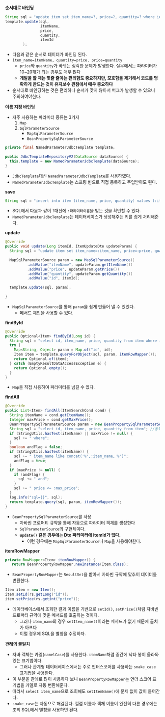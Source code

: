 
**순서대로 바인딩**
```java
String sql = "update item set item_name=?, price=?, quantity=? where id=?";  
template.update(sql,  
				itemName,
				price,
				quantity,
				itemId
        );
```
- 다음과 같은 순서로 데이터가 바인딩 된다.
- `item_name=itemName, quantity=price, price=quantity`
	- `price`와 `quantity`가 바뀌는 심각한 문제가 발생한다. 실무에서는 파라미터가 10~20개가 되는 경우도 매우 많다
	- **개발을 할 때는 몇줄 줄이는 편리함도 중요하지만, 모호함을 제거해서 코드를 명확하게 만드는 것이 유지보수 관점에서 매우 중요하다**
- 순서대로 바인딩하는 것은 편리하나 순서가 맞지 않아서 버그가 발생할 수 있으니 주의하여야한다.

**이름 지정 바인딩**
- 자주 사용하는 파라미터 종류는 3가지
	1. `Map`
	2. `SqlParameterSource`
		- `MapSqlParameterSource`
		- `BeanPropertySqlParameterSource`

```java
private final NamedParameterJdbcTemplate template;  
  
public JdbcTemplateRepositoryV2(DataSource dataSource) {  
  this.template = new NamedParameterJdbcTemplate(dataSource);  
}
```
- `JdbcTemplate`대신 `NamedParameterJdbcTemplate`를 사용하였다.
- `NamedParameterJdbcTemplate`는 스프링 빈으로 직접 등록하고 주입받아도 된다.

**save**
```java
String sql = "insert into item (item_name, price, quantity) values (:item_name, :price, :quantity)";
```
- SQL에서 다음과 같이 `?`대신에 `:파라미터이름`을 받는 것을 확인할 수 있다.
- `NamedParameterJdbcTemplate`는 데이터베이스가 생성해주는 키를 쉽게 처리해준다.

**update**
```java
@Override  
public void update(Long itemId, ItemUpdateDto updateParam) {  
  String sql = "update item set item_name=:item_name, price=:price, quantity=:quantity where id=:id";  
  
  MapSqlParameterSource param = new MapSqlParameterSource()  
          .addValue("itemName", updateParam.getItemName())  
          .addValue("price", updateParam.getPrice())  
          .addValue("quantity", updateParam.getQuantity())  
          .addValue("id", itemId);  
  
  template.update(sql, param);  
  
}
```
- `MapSqlParameterSource`를 통해 `param`을 쉽게 만들어 낼 수 있었다.
	- 메서드 체인을 사용할 수 있다.



**findById**
```java
@Override  
public Optional<Item> findById(Long id) {  
  String sql = "select id, item_name, price, quantity from item where id = :id";  
  try {  
    Map<String, Object> param = Map.of("id", id);  
    Item item = template.queryForObject(sql, param, itemRowMapper());  
    return Optional.of(item);  
  } catch (EmptyResultDataAccessException e) {  
    return Optional.empty();  
  }  
}
```
- `Map`을 직접 사용하여 파라미터를 넘길 수 있다.


**findAll**
```java
@Override  
public List<Item> findAll(ItemSearchCond cond) {  
  String itemName = cond.getItemName();  
  Integer maxPrice = cond.getMaxPrice();  
  BeanPropertySqlParameterSource param = new BeanPropertySqlParameterSource(cond);  
  String sql = "select id, item_name, price, quantity from item"; //동적 쿼리  
  if (StringUtils.hasText(itemName) || maxPrice != null) {  
    sql += " where";  
  }  
  boolean andFlag = false;  
  if (StringUtils.hasText(itemName)) {  
    sql += " item_name like concat('%',:item_name,'%')";  
    andFlag = true;  
  }  
  if (maxPrice != null) {  
    if (andFlag) {  
      sql += " and";  
    }  
    sql += " price <= :max_price";  
  }  
  log.info("sql={}", sql);  
  return template.query(sql, param, itemRowMapper());  
}
```
- `BeanPropertySqlParameterSource`를 사용
	- 자바빈 프로퍼티 규약을 통해 자동으로 파라미터 객체를 생성한다
	- `SqlParameterSource`의 구현체이다.
	- **`update()` 같은 경우에는 Dto 파라미터에 itemId가 없다.**
		- 이런 경우에는 `MapSqlParameterSource`나 `Map`을 사용해야한다.

**itemRowMapper**
```java
private RowMapper<Item> itemRowMapper() {  
   return BeanPropertyRowMapper.newInstance(Item.class);  
```
- `BeanPropertyRowMapper`는 `ResultSet`을 받아서 자바빈 규약에 맞추어 데이터를 변환한다.
```java
Item item = new Item();
item.setId(rs.getLong("id"));
item.setPrice(rs.getint("price"));
```
- 데이터베이스에서 조회한 결과 이름을 기반으로 `setId()`, `setPrice()`처럼 자바빈 프로퍼티 규약에 맞춘 메서드를 호출하는 것이다.
	- 그러나 `item_name`의 경우 `setItem_name()`이라는 메서드가 없기 때문에 골치가 아프다
	- 이럴 경우에 SQL을 별칭을 수정하자.

**관례의 불일치**
- 자바 객체는 카멜(`camelCase`)를 사용한다. `itemName`처럼 중간에 낙타 봉이 올라와 있는 표기법이다.
	- 그러나 관계형 데이터베이스에서는 주로 언터스코어를 사용하는 `snake_case` 표기법을 사용한다. 
- 이 부분을 관례로 많이 사용하다 보니 `BeanPropertyRowMapper`는 언더 스코어 표기법을 카멜로 자동 변환해준다.
- 따라서 `select item_name`으로 조회해도 `setItemName()`에 문제 없이 값이 들어간다.
- `snake_case`는 자동으로 해결된다. 컬럼 이름과 객체 이름이 완전히 다른 경우에는 조회 SQL에서 별칭을 사용하면 된다.


